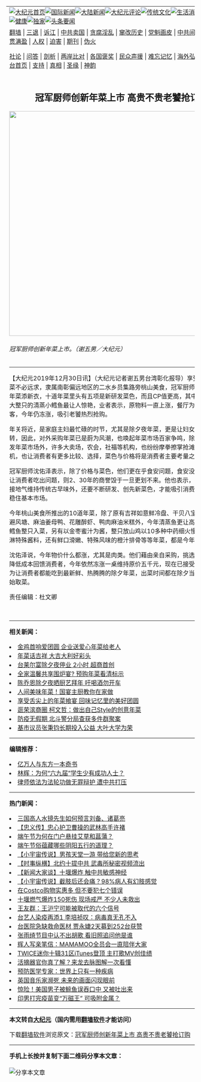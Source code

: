 <a name="1" id="1" target="_blank"></a><span id="1"></span>
<table align=center border="0"><tr><td colspan="2" VALIGN=TOP><a href="https://github.com/owcgqx3850/djy/blob/master/gb/nf1351518.md#1"><img src="https://raw.githubusercontent.com/owcgqx3850/www/master/t/djy/1.jpg" title="大纪元首页" alt="大纪元首页"></a><a href="https://github.com/owcgqx3850/djy/blob/master/gb/n24hr.md#1"><img src="https://raw.githubusercontent.com/owcgqx3850/www/master/t/djy/3.jpg" title="国际新闻" alt="国际新闻"></a><a href="https://github.com/owcgqx3850/djy/blob/master/gb/nsc413.md#1"><img src="https://raw.githubusercontent.com/owcgqx3850/www/master/t/djy/4.jpg" title="大陆新闻" alt="大陆新闻"></a><a href="https://github.com/owcgqx3850/djy/blob/master/gb/news392.md#1"><img src="https://raw.githubusercontent.com/owcgqx3850/www/master/t/djy/5.jpg" title="大纪元评论" alt="大纪元评论"></a><a href="https://github.com/owcgqx3850/djy/blob/master/gb/news2007.md#1"><img src="https://raw.githubusercontent.com/owcgqx3850/www/master/t/djy/6.jpg" title="传统文化" alt="传统文化"></a><a href="https://github.com/owcgqx3850/djy/blob/master/gb/news2008.md#1"><img src="https://raw.githubusercontent.com/owcgqx3850/www/master/t/djy/7.jpg" title="生活消费" alt="生活消费"></a><a href="https://github.com/owcgqx3850/djy/blob/master/gb/ncyule.md#1"><img src="https://raw.githubusercontent.com/owcgqx3850/www/master/t/djy/8.jpg" title="娱乐休闲" alt="娱乐休闲"></a><a href="https://github.com/owcgqx3850/djy/blob/master/gb/nsc1002.md#1"><img src="https://raw.githubusercontent.com/owcgqx3850/www/master/t/djy/9.jpg" title="健康" alt="健康"></a><a href="https://github.com/owcgqx3850/djy/blob/master/gb/nf6092.md#1"><img src="https://raw.githubusercontent.com/owcgqx3850/www/master/t/djy/10a.jpg" title="独家" alt="独家"></a><a href="https://github.com/owcgqx3850/djy/blob/master/gb/nf4514.md#1"><img src="https://raw.githubusercontent.com/owcgqx3850/www/master/t/djy/12a.jpg" title="头条要闻" alt="头条要闻"></a></td></tr>
<tr><td colspan="2" VALIGN=TOP><a target="_blank" href="https://github.com/owcgqx3850/www/blob/master/README.md?zsrh#1">翻墙</a> | <a target="_blank" href="https://github.com/owcgqx3850/djy/blob/master/gb/nf5657.md#1">三退</a> | <a target="_blank" href="https://github.com/owcgqx3850/djy/blob/master/gb/nf6124.md#1">诉江</a> | <a target="_blank" href="https://github.com/owcgqx3850/djy/blob/master/gb/nf1176117.md#1">中共卖国</a> | <a target="_blank" href="https://github.com/owcgqx3850/djy/blob/master/gb/nf5773.md#1">贪腐淫乱</a> | <a target="_blank" href="https://github.com/owcgqx3850/djy/blob/master/gb/nf1176115.md#1">窜改历史</a> | <a target="_blank" href="https://github.com/owcgqx3850/djy/blob/master/gb/nf1176107.md#1">党魁画皮</a> | <a target="_blank" href="https://github.com/owcgqx3850/djy/blob/master/gb/nf1320400.md#1">中共间谍</a> | <a target="_blank" href="https://github.com/owcgqx3850/djy/blob/master/gb/nf1176114.md#1">破坏传统</a> | <a target="_blank" href="https://github.com/owcgqx3850/ntdtv/blob/master/gb/prog447_1.md#1">恶贯满盈</a> | <a target="_blank" href="https://github.com/owcgqx3850/djy/blob/master/gb/ncid278.md#1">人权</a> | <a target="_blank" href="https://github.com/owcgqx3850/djy/blob/master/gb/nf1176111.md#1">迫害</a> | <a target="_blank" href="https://gitlab.com/szzdlab/mh-qikan/blob/master/README.md#1">期刊</a> | <a target="_blank" href="https://github.com/owcgqx3850/djy/blob/master/gb/nf5562.md#1">伪火</a></p><p><a target="_blank" href="https://github.com/owcgqx3850/djy/blob/master/gb/9p.md#1">社论</a> | <a target="_blank" href="https://github.com/owcgqx3850/djy/blob/master/gb/nf4378.md#1">问答</a> | <a target="_blank" href="https://github.com/owcgqx3850/djy/blob/master/gb/nf5792.md#1">剖析</a> | <a target="_blank" href="https://github.com/owcgqx3850/djy/blob/master/gb/nf5735.md#1">两岸比对</a> | <a target="_blank" href="https://github.com/owcgqx3850/djy/blob/master/gb/nf6119.md#1">各国褒奖</a> | <a target="_blank" href="https://github.com/owcgqx3850/djy/blob/master/gb/nf6120.md#1">民众声援</a> | <a target="_blank" href="https://github.com/owcgqx3850/djy/blob/master/gb/nf1188594.md#1">难忘记忆</a> | <a target="_blank" href="https://github.com/owcgqx3850/djy/blob/master/gb/nf3180.md#1">海外弘传</a> | <a target="_blank" href="https://github.com/owcgqx3850/djy/blob/master/gb/nf5410.md#1">万人上访</a> | <a target="_blank" href="https://github.com/owcgqx3850/www/blob/master/README.md?zsrh#1">平台首页</a> | <a target="_blank" href="https://github.com/owcgqx3850/djy/blob/master/gb/nf4386.md#1">支持</a> | <a target="_blank" href="https://github.com/owcgqx3850/djy/blob/master/gb/nf4389.md#1">真相</a> | <a target="_blank" href="https://github.com/owcgqx3850/djy/blob/master/gb/nf5790.md#1">圣缘</a> | <a target="_blank" href="https://github.com/owcgqx3850/djy/blob/master/gb/nf4786.md#1">神韵</a></td></tr>
<tr><td VALIGN=TOP width="626"><h2 align=center>冠军厨师创新年菜上市  高贵不贵老饕抢订购</h2>
<img width="600" src="https://i.epochtimes.com/assets/uploads/2019/12/cf12efb4be9a651ecd22b43e2534ea26-600x400.jpg" />
<h6>冠军厨师创新年菜上市。（谢五男／大纪元）
</h6>
<hr>
<p>【大纪元2019年12月30日讯】（大纪元记者谢五男台湾彰化报导）享受高级食材<ahref="https://github.com/owcgqx3850/djy/blob/master/gb/tag/%E5%B9%B4%E8%8F%9C.md#1">年菜</a>不必远求，隶属南彰偏远地区的二水乡员集路旁桃山美食，冠军厨师沈佑泽今年为年菜添新衣，十道年菜里头有五项是新研发菜色，而且CP值更高，其中一道来自加拿大整只的清蒸小鳕鱼最让人惊艳，业者表示，原物料一直上涨，餐厅为了回馈主顾客，今年仍冻涨，吸引<ahref="https://github.com/owcgqx3850/djy/blob/master/gb/tag/%E8%80%81%E9%A5%95.md#1">老饕</a>热烈抢购。</p>
<p>年关将近，是家庭主妇最忙碌的时节，尤其是<ahref="https://github.com/owcgqx3850/djy/blob/master/gb/tag/%E9%99%A4%E5%A4%95%E5%A4%9C.md#1">除夕夜</a><ahref="https://github.com/owcgqx3850/djy/blob/master/gb/tag/%E5%B9%B4%E8%8F%9C.md#1">年菜</a>，更是让妇女们忙得团团转，因此，对外采购年菜已是蔚为风潮，也唤起年菜市场百家争鸣，除了高级餐厅开发年菜市场外，许多大卖场，农会，社福等机构，也纷纷摩拳擦掌抢滩这块年菜商机，也让消费者有更多比较、选择，菜色与价格将是消费者主要考量之一。</p>
<p>冠军厨师沈佑泽表示，除了价格与菜色，他们更在乎食安问题，食安没管控好，万一让消费者吃出问题，则2、30年的商誉毁于一旦更划不来。他也表示，在地食材除了接地气维持传统古早味外，还要不断研发、创先新菜色，才能吸引消费者不断回购，稳住基本市场。</p>
<p>今年桃山美食所推出的10道年菜，除了原有吉祥如意鲜冷盘、干贝八宝佛跳墙、扁蟹避风塘、麻油姜母鸭、花雕醉虾、鸭肉麻油米糕外，今年清蒸鱼更让高档的加拿大小鳕鱼整只入菜，另有以金枣蜜汁为酱，整只放山鸡以10多种中药细火慢卤入味后炸酥淋特殊酱料，还有鲜口滑嫩、特殊风味的橙汁排骨等等年菜，都是今年新推出。</p>
<p>沈佑泽说，今年物价什么都涨，尤其是肉类。他们藉由亲自采购，挑选最新鲜食材并降低成本回馈消费者，今年依然冻涨一桌维持原价五千元，现在已接受预购两三成，为让消费者都能吃到最新鲜、热腾腾的除夕年菜，出菜时间都在除夕当天下午三时开始取菜。</p>
<p>责任编辑：杜文卿</p>
<p>&nbsp;</p>

<hr>


<strong>相关新闻：</strong>
<li><a href="https://github.com/owcgqx3850/djy/blob/master/gb/17/1/12/n8696529.md#1">金鸡首响爱团圆 企业送爱心年菜给老人</a></li>
<li><a href="https://github.com/owcgqx3850/djy/blob/master/gb/17/1/20/n8727820.md#1">年菜话吉祥 大吉大利好彩头</a></li>
<li><a href="https://github.com/owcgqx3850/djy/blob/master/gb/17/1/27/n8752486.md#1">台莱尔富除夕夜停业 2小时  超商首创</a></li>
<li><a href="https://github.com/owcgqx3850/djy/blob/master/gb/18/1/19/n10070909.md#1">全家温馨共享围炉宴? 预购年菜看清标示</a></li>
<li><a href="https://github.com/owcgqx3850/djy/blob/master/gb/18/2/15/n10147405.md#1">陈乔恩除夕夜晒厨艺拜年 吁喝酒勿开车</a></li>
<li><a href="https://github.com/owcgqx3850/djy/blob/master/gb/19/1/6/n10956457.md#1">人间美味年菜！国宴主厨教你在家做</a></li>
<li><a href="https://github.com/owcgqx3850/djy/blob/master/gb/19/1/10/n10966815.md#1">享受舌尖上的年菜飨宴 回味记忆里的美好团圆</a></li>
<li><a href="https://github.com/owcgqx3850/djy/blob/master/gb/19/1/31/n11015179.md#1">逛荣滨商圈 柯文哲：做出自己Style的创意年菜</a></li>
<li><a href="https://github.com/owcgqx3850/djy/blob/master/gb/21/6/14/n13020691.md#1">防疫无假期 北斗警分局查获多件群聚案</a></li>
<li><a href="https://github.com/owcgqx3850/djy/blob/master/gb/21/6/14/n13020662.md#1">基市议员张秉钧长期投入公益  大叶大学为荣</a></li>
<hr>


<strong>编辑推荐：</strong>
<li><a href="https://github.com/owcgqx3850/djy/blob/master/gb/17/5/26/n9191512.md?dfh#1" target="_blank">亿万人与东方一本奇书</a></li><li><a href="https://github.com/tsiac2612/djy/blob/master/gb/18/2/20/n10158455.md#1" target="_blank">林辉：为何“六九届”学生少有成功人士？</a></li><li><a href="https://github.com/tsiac2612/djy/blob/master/gb/18/11/12/n10846893.md#1" target="_blank">律师依法为法轮功做无罪辩护 遭中共打压</a></li>
<hr>

<strong>热门新闻：</strong>
<li><a href="https://github.com/owcgqx3850/djy/blob/master/gb/21/5/31/n12989678.md#1">三国高人水镜先生如何预言刘备、诸葛亮</a></li>
<li><a href="https://github.com/owcgqx3850/djy/blob/master/gb/21/6/8/n13008207.md#1">【忠义传】忠心护卫曹操的武林高手许褚</a></li>
<li><a href="https://github.com/owcgqx3850/djy/blob/master/gb/21/6/5/n13000772.md#1">端午节为何在门户悬挂艾草和菖蒲？</a></li>
<li><a href="https://github.com/owcgqx3850/djy/blob/master/gb/21/6/9/n13008956.md#1">端午节俗蕴藏哪些阴阳五行的道理？</a></li>
<li><a href="https://github.com/owcgqx3850/djy/blob/master/gb/21/6/8/n13008509.md#1">【小宇宙传说】男孩天堂一游 带给您新的思考</a></li>
<li><a href="https://github.com/owcgqx3850/djy/blob/master/gb/21/6/14/n13022171.md#1">【时事纵横】北约十提中共 武毒所秘密视频流出</a></li>
<li><a href="https://github.com/owcgqx3850/djy/blob/master/gb/21/6/14/n13021116.md#1">【新闻大家谈】十堰爆炸 触中共敏感神经</a></li>
<li><a href="https://github.com/owcgqx3850/djy/blob/master/gb/21/6/14/n13021710.md#1">【小宇宙传说】截肢后还会痛？98%病人有幻肢感觉</a></li>
<li><a href="https://github.com/owcgqx3850/djy/blob/master/gb/21/6/10/n13013970.md#1">在Costco购物实惠多 但不要犯七个错误</a></li>
<li><a href="https://github.com/owcgqx3850/djy/blob/master/gb/21/6/13/n13018788.md#1">十堰燃气爆炸150死伤 现场戒严 不少人未救出</a></li>
<li><a href="https://github.com/owcgqx3850/djy/blob/master/gb/21/6/13/n13018739.md#1">王友群：王沪宁可能被取代的六个信号</a></li>
<li><a href="https://github.com/owcgqx3850/djy/blob/master/gb/21/6/13/n13018705.md#1">台艺人染疫再添1 李培祯叹：病毒真无孔不入</a></li>
<li><a href="https://github.com/owcgqx3850/djy/blob/master/gb/21/6/13/n13018566.md#1">台医院急缺救命医材 贾永婕2天募到252台获赞</a></li>
<li><a href="https://github.com/owcgqx3850/djy/blob/master/gb/21/6/13/n13019789.md#1">张雨绮节目中认不出胡歌 看旧照追问他是谁</a></li>
<li><a href="https://github.com/owcgqx3850/djy/blob/master/gb/21/6/12/n13017455.md#1">辉人写亲笔信：MAMAMOO全员会一直陪伴大家</a></li>
<li><a href="https://github.com/owcgqx3850/djy/blob/master/gb/21/6/12/n13017435.md#1">TWICE迷你十辑31区iTunes登顶 主打歌MV创佳绩</a></li>
<li><a href="https://github.com/owcgqx3850/djy/blob/master/gb/21/6/10/n13013820.md#1">活摘器官你真了解？来龙去脉图解一次看懂</a></li>
<li><a href="https://github.com/owcgqx3850/djy/blob/master/gb/21/6/12/n13018195.md#1">预防医学专家：世界上只有一种疾病</a></li>
<li><a href="https://github.com/owcgqx3850/djy/blob/master/gb/21/6/12/n13017353.md#1">英国音乐家濒死 未来的画面闪现眼前</a></li>
<li><a href="https://github.com/owcgqx3850/djy/blob/master/gb/21/6/13/n13018706.md#1">惊险！美国男子被鲸鱼误吞口中 又被吐出来</a></li>
<li><a href="https://github.com/owcgqx3850/djy/blob/master/gb/21/6/13/n13018859.md#1">印男打完疫苗变“万磁王” 可吸附金属？</a></li>
<hr>

<strong>本文转自<a href="https://www.epochtimes.com">大纪元</a>（国内需用<a href="https://github.com/owcgqx3850/www/blob/master/README.md#8">翻墙软件</a>才能访问）</strong><p>下载<a href="https://github.com/owcgqx3850/www/blob/master/README.md#8">翻墙软件</a>浏览原文：<a href="https://www.epochtimes.com/gb/19/12/30/n11754569.htm">冠军厨师创新年菜上市  高贵不贵老饕抢订购</a></p><hr>

<strong>手机上长按并复制下面二维码分享本文章：</strong><br><br><img src="https://chart.apis.google.com/chart?cht=qr&chs=240x240&choe=UTF-8&chld=M|2&chl=https://github.com/owcgqx3850/djy/blob/master/gb/19/12/30/n11754569.md%231" title="分享本文章"></td><td VALIGN=TOP><a href="https://github.com/owcgqx3850/djy/blob/master/gb/16/1/21/n4622075.md?dfh#1" target="_blank"><img src="https://raw.githubusercontent.com/owcgqx3850/djy/master/gb/300/wei-f1.jpg" title="中共的伪火骗局"  alt="中共的伪火骗局"></a><br><a href="https://github.com/owcgqx3850/www/blob/master/README.md?dfh#9" target="_blank"><img src="https://raw.githubusercontent.com/owcgqx3850/djy/master/gb/300/yong-h.jpg" title="永恒的见证"  alt="永恒的见证"></a><br><a href="https://github.com/owcgqx3850/djy/blob/master/gb/13/9/29/n3974789.md?dfh#1" target="_blank"><img src="https://raw.githubusercontent.com/owcgqx3850/djy/master/gb/300/shang-lnz.jpg" title="善良女子被中共投男牢"  alt="善良女子被中共投男牢"></a><br><a href="https://github.com/owcgqx3850/djy/blob/master/gb/16/3/16/n4663449.md?dfh#1" target="_blank"><img src="https://raw.githubusercontent.com/owcgqx3850/djy/master/gb/300/huo-z3.jpg" title="警卫目击活摘器官"  alt="警卫目击活摘器官"></a><br><a href="https://github.com/owcgqx3850/djy/blob/master/gb/16/8/7/n8177641.md?dfh#1" target="_blank"><img src="https://raw.githubusercontent.com/owcgqx3850/djy/master/gb/300/huo-z4.jpg" title="证人描述活摘恐怖"  alt="证人描述活摘恐怖"></a><br><a href="https://github.com/owcgqx3850/djy/blob/master/gb/10/4/19/n2881569.md?dfh#1" target="_blank"><img src="https://raw.githubusercontent.com/owcgqx3850/djy/master/gb/300/huo-z1.jpg" title="揭开活摘器官黑幕"  alt="揭开活摘器官黑幕"></a><br><a href="https://github.com/owcgqx3850/djy/blob/master/gb/10/11/7/n3077476.md?dfh#1" target="_blank"><img src="https://raw.githubusercontent.com/owcgqx3850/djy/master/gb/300/ma-ks.jpg" title="马克思的成魔之路"  alt="马克思的成魔之路"></a><br><a href="https://github.com/owcgqx3850/djy/blob/master/gb/14/6/9/n4173977.md?dfh#1" target="_blank"><img src="https://raw.githubusercontent.com/owcgqx3850/djy/master/gb/300/chang-zs.jpg" title="藏字石 蕴天机"  alt="藏字石 蕴天机"></a><br><a href="https://github.com/owcgqx3850/djy/blob/master/gb/18/5/10/n10381511.md?dfh#1" target="_blank"><img src="https://raw.githubusercontent.com/owcgqx3850/djy/master/gb/300/st1.jpg" title="关注三亿人三退"  alt="关注三亿人三退"></a><br><a href="https://github.com/owcgqx3850/djy/blob/master/gb/18/3/21/n10237682.md?dfh#1" target="_blank"><img src="https://raw.githubusercontent.com/owcgqx3850/djy/master/gb/300/jie-t.jpg" title="解体中共复兴中华"  alt="解体中共复兴中华"></a><br><a href="https://github.com/owcgqx3850/djy/blob/master/gb/9/2/9/n2422991.md?dfh#1" target="_blank"><img src="https://raw.githubusercontent.com/owcgqx3850/djy/master/gb/300/gao-zs.jpg" title="中共迫害良心律师"  alt="中共迫害良心律师"></a><br><a href="https://github.com/owcgqx3850/djy/blob/master/gb/18/12/9/n10900044.md?dfh#1" target="_blank"><img src="https://raw.githubusercontent.com/owcgqx3850/djy/master/gb/300/sj1.jpg" title="三百多万人举报江泽民"  alt="三百多万人举报江泽民"></a><br><a href="https://github.com/owcgqx3850/djy/blob/master/gb/18/8/28/n10672014.md?dfh#1" target="_blank"><img src="https://raw.githubusercontent.com/owcgqx3850/djy/master/gb/300/sj2.jpg" title="这些官员为何起诉江泽民"  alt="这些官员为何起诉江泽民"></a><br><a href="https://github.com/owcgqx3850/djy/blob/master/gb/8/12/18/n2367165.md?dfh#1" target="_blank"><img src="https://raw.githubusercontent.com/owcgqx3850/djy/master/gb/300/liangan.jpg" title="海峡两岸的强烈对比"  alt="海峡两岸的强烈对比"></a><br><a href="https://github.com/owcgqx3850/djy/blob/master/gb/15/12/10/n4593139.md?dfh#1" target="_blank"><img src="https://raw.githubusercontent.com/owcgqx3850/djy/master/gb/300/jia-ndzl.jpg" title="加拿大总理的贺信"  alt="加拿大总理的贺信"></a><br><a href="https://github.com/owcgqx3850/djy/blob/master/gb/11/6/17/n3289382.md?dfh#1" target="_blank"><img src="https://raw.githubusercontent.com/owcgqx3850/djy/master/gb/300/xiao-wd.jpg" title="探寻真相兼听则明"  alt="探寻真相兼听则明"></a><br><a href="https://github.com/owcgqx3850/djy/blob/master/gb/18/10/27/n10812623.md?dfh#1" target="_blank"><img src="https://raw.githubusercontent.com/owcgqx3850/djy/master/gb/300/yindu.jpg" title="印度媒体报道东方"  alt="印度媒体报道东方"></a><br><a href="https://github.com/owcgqx3850/djy/blob/master/gb/18/6/9/n10469652.md?dfh#1" target="_blank"><img src="https://raw.githubusercontent.com/owcgqx3850/djy/master/gb/300/xie-j.jpg" title="不一样的海外校园"  alt="不一样的海外校园"></a><br><a href="https://github.com/owcgqx3850/djy/blob/master/gb/7/4/5/n1669415.md?dfh#1" target="_blank"><img src="https://raw.githubusercontent.com/owcgqx3850/djy/master/gb/300/li-up.jpg" title="从大师到徒弟的传奇"  alt="从大师到徒弟的传奇"></a><br><a href="https://github.com/owcgqx3850/djy/blob/master/gb/17/5/26/n9191512.md?dfh#1" target="_blank"><img src="https://raw.githubusercontent.com/owcgqx3850/djy/master/gb/300/zfl2.jpg" title="亿万人与东方一本奇书"  alt="亿万人与东方一本奇书"></a><br><a href="https://github.com/owcgqx3850/djy/blob/master/gb/13/11/27/n4020290.md?dfh#1" target="_blank"><img src="https://raw.githubusercontent.com/owcgqx3850/djy/master/gb/300/zhen-h.jpg" title="大陆见不到的震撼场面"  alt="大陆见不到的震撼场面"></a><br><a href="https://github.com/owcgqx3850/djy/blob/master/gb/15/7/17/n4482910.md?dfh#1" target="_blank"><img src="https://raw.githubusercontent.com/owcgqx3850/djy/master/gb/300/dalu-sk.jpg" title="人心向善 大陆当初盛况"  alt="人心向善 大陆当初盛况"></a><br><a href="https://github.com/owcgqx3850/djy/blob/master/gb/19/1/5/n10955468.md?dfh#1" target="_blank"><img src="https://raw.githubusercontent.com/owcgqx3850/djy/master/gb/300/zfl1.jpg" title="追寻真理 这书讲什么"  alt="追寻真理 这书讲什么"></a><br><a href="https://github.com/owcgqx3850/www/blob/master/README.md?dfh#1" target="_blank"><img src="https://raw.githubusercontent.com/owcgqx3850/djy/master/gb/300/fq1.jpg" title="下载免费翻墙软件"  alt="下载免费翻墙软件"></a><br></td></tr></table>

